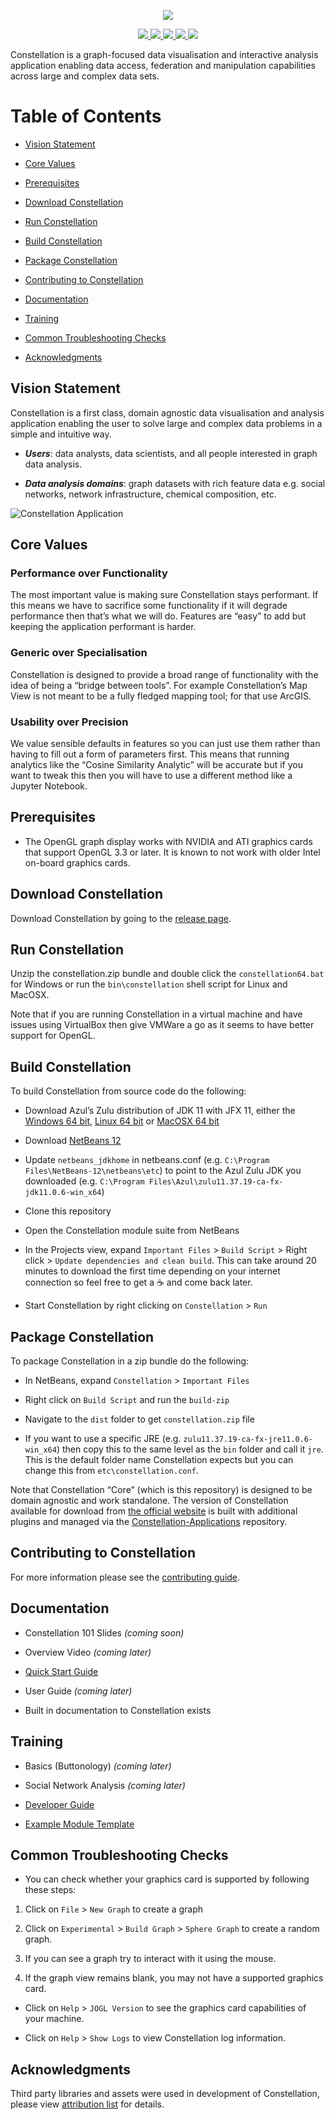 <p align="center">
    <img src="./docs/constellation-logo.png"/>
</p>
<p align="center">
    <a href="https://github.com/constellation-app/constellation/actions/workflows/build-and-scan.yml" alt="Github Actions CI">
        <img src="https://github.com/constellation-app/constellation/actions/workflows/build-and-scan.yml/badge.svg"/>
    </a>
    <!--  <a href="https://sonarcloud.io/dashboard?id=constellation-app_constellation" alt="Quality Gate Status">
        <img src="https://sonarcloud.io/api/project_badges/measure?project=constellation-app_constellation&metric=alert_status"/>
      </a>    -->
    <a href="https://github.com/constellation-app/constellation/releases" alt="Release downloads">
        <img src="https://img.shields.io/github/downloads/constellation-app/constellation/total.svg"/>
    <a/>
    <a href="https://github.com/constellation-app/constellation/blob/master/CONTRIBUTING.md" alt="Contributions Welcome">
        <img src="https://img.shields.io/badge/contributions-welcome-brightgreen.svg"/>
    </a>
    <a href="https://gitter.im/constellation-app/community" alt="Chat">
        <img src="https://img.shields.io/gitter/room/constellation-app/constellation"/>
    </a>
    <a href="https://github.com/constellation-app/constellation/blob/master/LICENSE" alt="License">
        <img src="https://img.shields.io/github/license/constellation-app/constellation.svg"/>
    </a>
</p>

Constellation is a graph-focused data visualisation and interactive
analysis application enabling data access, federation and manipulation
capabilities across large and complex data sets.

# Table of Contents

-   [Vision Statement](#vision-statement)

-   [Core Values](#core-values)

-   [Prerequisites](#prerequisites)

-   [Download Constellation](#download-constellation)

-   [Run Constellation](#run-constellation)

-   [Build Constellation](#build-constellation)

-   [Package Constellation](#package-constellation)

-   [Contributing to Constellation](#contributing-to-constellation)

-   [Documentation](#documentation)

-   [Training](#training)

-   [Common Troubleshooting Checks](#common-troubleshooting-checks)

-   [Acknowledgments](#acknowledgments)

## Vision Statement

Constellation is a first class, domain agnostic data visualisation and
analysis application enabling the user to solve large and complex data
problems in a simple and intuitive way.

-   ***Users***: data analysts, data scientists, and all people
    interested in graph data analysis.

-   ***Data analysis domains***: graph datasets with rich feature data
    e.g. social networks, network infrastructure, chemical composition,
    etc.

![Constellation Application](docs/screenshot.png)

## Core Values

### Performance over Functionality

The most important value is making sure Constellation stays performant.
If this means we have to sacrifice some functionality if it will degrade
performance then that’s what we will do. Features are “easy” to add but
keeping the application performant is harder.

### Generic over Specialisation

Constellation is designed to provide a broad range of functionality with
the idea of being a “bridge between tools”. For example Constellation’s
Map View is not meant to be a fully fledged mapping tool; for that use
ArcGIS.

### Usability over Precision

We value sensible defaults in features so you can just use them rather
than having to fill out a form of parameters first. This means that
running analytics like the “Cosine Similarity Analytic” will be
accurate but if you want to tweak this then you will have to use a
different method like a Jupyter Notebook.

## Prerequisites

-   The OpenGL graph display works with NVIDIA and ATI graphics cards
    that support OpenGL 3.3 or later. It is known to not work with older
    Intel on-board graphics cards.

## Download Constellation

Download Constellation by going to the [release
page](https://github.com/constellation-app/constellation/releases).

## Run Constellation

Unzip the constellation.zip bundle and double click the
`constellation64.bat` for Windows or run the `bin\constellation` shell
script for Linux and MacOSX.

Note that if you are running Constellation in a virtual machine and have issues 
using VirtualBox then give VMWare a go as it seems to have better support for 
OpenGL.

## Build Constellation

To build Constellation from source code do the following:

-   Download Azul’s Zulu distribution of JDK 11 with JFX 11, either the
    [Windows 64
    bit](https://cdn.azul.com/zulu/bin/zulu11.37.19-ca-fx-jdk11.0.6-win_x64.zip),
    [Linux 64
    bit](https://cdn.azul.com/zulu/bin/zulu11.37.19-ca-fx-jdk11.0.6-linux_x64.tar.gz)
    or [MacOSX 64
    bit](https://cdn.azul.com/zulu/bin/zulu11.37.19-ca-fx-jdk11.0.6-macosx_x64.tar.gz)

-   Download [NetBeans
    12](https://netbeans.apache.org/download/nb120/nb120.html)

-   Update `netbeans_jdkhome` in netbeans.conf 
    (e.g. `C:\Program Files\NetBeans-12\netbeans\etc`) to point to the Azul Zulu
    JDK you downloaded
    (e.g. `C:\Program Files\Azul\zulu11.37.19-ca-fx-jdk11.0.6-win_x64`)

-   Clone this repository

-   Open the Constellation module suite from NetBeans

-   In the Projects view, expand `Important Files` &gt;
    `Build Script` &gt; Right click &gt;
    `Update dependencies and clean build`. This can take around 20
    minutes to download the first time depending on your internet
    connection so feel free to get a :coffee: and come back later.

-   Start Constellation by right clicking on `Constellation` &gt; `Run`

## Package Constellation

To package Constellation in a zip bundle do the following:

-   In NetBeans, expand `Constellation` &gt; `Important Files`

-   Right click on `Build Script` and run the `build-zip`

-   Navigate to the `dist` folder to get `constellation.zip` file

-   If you want to use a specific JRE
    (e.g. `zulu11.37.19-ca-fx-jre11.0.6-win_x64`) then copy this to the
    same level as the `bin` folder and call it `jre`. This is the
    default folder name Constellation expects but you can change this
    from `etc\constellation.conf`.

Note that Constellation “Core” (which is this repository) is designed to
be domain agnostic and work standalone. The version of Constellation
available for download from [the official
website](https://constellation-app.com) is built with additional plugins
and managed via the
[Constellation-Applications](https://github.com/constellation-app/constellation-applications)
repository.

## Contributing to Constellation

For more information please see the [contributing
guide](CONTRIBUTING.md).

## Documentation

-   Constellation 101 Slides *(coming soon)*

-   Overview Video *(coming later)*

-   [Quick Start Guide](docs/Constellation_Quick_Start_Guide.pdf)

-   User Guide *(coming later)*

-   Built in documentation to Constellation exists

## Training

-   Basics (Buttonology) *(coming later)*

-   Social Network Analysis *(coming later)*

-   [Developer
    Guide](https://github.com/constellation-app/constellation-training/tree/master/Developer%20Training)

-   [Example Module
    Template](https://github.com/constellation-app/constellation-module-example)

## Common Troubleshooting Checks

-   You can check whether your graphics card is supported by following
    these steps:

1.  Click on `File` &gt; `New Graph` to create a graph

2.  Click on `Experimental` &gt; `Build Graph` &gt; `Sphere Graph` to
    create a random graph.

3.  If you can see a graph try to interact with it using the mouse.

4.  If the graph view remains blank, you may not have a supported
    graphics card.

-   Click on `Help` &gt; `JOGL Version` to see the graphics card
    capabilities of your machine.

-   Click on `Help` &gt; `Show Logs` to view Constellation log
    information.

## Acknowledgments

Third party libraries and assets were used in development of
Constellation, please view [attribution list](ATTRIBUTION.md) for
details.
